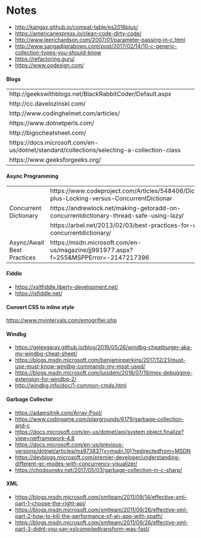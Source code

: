 # Notes
* http://kangax.github.io/compat-table/es2016plus/
* https://americanexpress.io/clean-code-dirty-code/
* http://www.leerichardson.com/2007/01/parameter-passing-in-c.html
* http://www.sangadjiprabowo.com/post/2017/02/14/10-c-generic-collection-types-you-should-know
* https://refactoring.guru/
* https://www.oodesign.com/

#### Blogs ####
<table>
    <tbody>
        <tr>
            <td>http://geekswithblogs.net/BlackRabbitCoder/Default.aspx</td>
        </tr>
        <tr>
            <td>http://cc.davelozinski.com/</td>
        </tr>
        <tr>
            <td>http://www.codinghelmet.com/articles/</td>
        </tr>
        <tr>
            <td>https://www.dotnetperls.com/</td>
        </tr> 
        <tr>
            <td>http://bigocheatsheet.com/</td>
        </tr> 
        <tr>
            <td>https://docs.microsoft.com/en-us/dotnet/standard/collections/selecting-a-collection-class</td>
        </tr> 
        <tr>
            <td>https://www.geeksforgeeks.org/</td>
        </tr>         
    </tbody>
</table>

#### Async Programming ####
<table>
    <tbody>
        <tr>
            <td rowspan="4">Concurrent Dictionary</td>
        </tr>
        <tr>
            <td>https://www.codeproject.com/Articles/548406/Dictionary-plus-Locking-versus-ConcurrentDictionar</td>
        </tr>
        <tr>
            <td>https://andrewlock.net/making-getoradd-on-concurrentdictionary-thread-safe-using-lazy/</td>
        </tr>
        <tr>
            <td>https://arbel.net/2013/02/03/best-practices-for-using-concurrentdictionary/</td>
        </tr>
        <tr>
            <td>Async/Await Best Practices</td>
            <td>https://msdn.microsoft.com/en-us/magazine/jj991977.aspx?f=255&MSPPError=-2147217396</td>
        </tr>
    </tbody>
</table>

#### Fiddle ####
* https://xsltfiddle.liberty-development.net/
* https://jsfiddle.net/

#### Convert CSS to inline style ####
https://www.myintervals.com/emogrifier.php

#### Windbg ####
* https://gelexgaray.github.io/blog/2016/05/26/windbg-cheatburger-aka-my-windbg-cheat-sheet/
* https://blogs.msdn.microsoft.com/benjaminperkins/2017/12/21/must-use-must-know-windbg-commands-my-most-used/
* https://blogs.msdn.microsoft.com/luisdem/2016/07/19/mex-debugging-extension-for-windbg-2/
* http://windbg.info/doc/1-common-cmds.html

#### Garbage Collector ####
* https://adamsitnik.com/Array-Pool/
* https://www.codingame.com/playgrounds/6179/garbage-collection-and-c
* https://docs.microsoft.com/en-us/dotnet/api/system.object.finalize?view=netframework-4.8
* https://docs.microsoft.com/en-us/previous-versions/dotnet/articles/ms973837(v=msdn.10)?redirectedfrom=MSDN
* https://devblogs.microsoft.com/premier-developer/understanding-different-gc-modes-with-concurrency-visualizer/
* https://chodounsky.net/2017/05/03/garbage-collection-in-c-sharp/

#### XML ####
* https://blogs.msdn.microsoft.com/xmlteam/2011/09/14/effective-xml-part-1-choose-the-right-api/
* https://blogs.msdn.microsoft.com/xmlteam/2011/09/26/effective-xml-part-2-how-to-kill-the-performance-of-an-app-with-xpath/
* https://blogs.msdn.microsoft.com/xmlteam/2011/09/26/effective-xml-part-3-didnt-you-say-xslcompiledtransform-was-fast/
